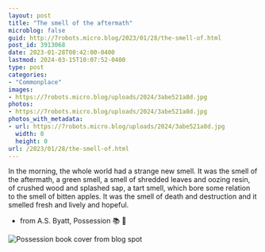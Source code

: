 ```yaml
---
layout: post
title: "The smell of the aftermath"
microblog: false
guid: http://7robots.micro.blog/2023/01/28/the-smell-of.html
post_id: 3913068
date: 2023-01-28T00:42:00-0400
lastmod: 2024-03-15T10:07:52-0400
type: post
categories:
- "Commonplace"
images:
- https://7robots.micro.blog/uploads/2024/3abe521a8d.jpg
photos:
- https://7robots.micro.blog/uploads/2024/3abe521a8d.jpg
photos_with_metadata:
- url: https://7robots.micro.blog/uploads/2024/3abe521a8d.jpg
  width: 0
  height: 0
url: /2023/01/28/the-smell-of.html
---
```

In the morning, the whole world had a strange new smell. It was the smell of the aftermath, a green smell, a smell of shredded leaves and oozing resin, of crushed wood and splashed sap, a tart smell, which bore some relation to the smell of bitten apples. It was the smell of death and destruction and it smelled fresh and lively and hopeful.

- from A.S. Byatt, Possession 📚 💬

 ![Possession book cover from blog spot]( https://7robots.micro.blog/uploads/2024/3abe521a8d.jpg "Possession book cover from blogspot")
